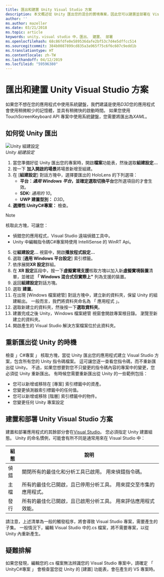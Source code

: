 ```yaml
---
title: 匯出和建置 Unity Visual Studio 方案
description: 本文概述從 Unity 匯出您的混合的實境專案，因此您可以建置並部署在 Visual Studio 中。
author: ''
ms.author: mazeller
ms.date: 03/21/2018
ms.topic: article
keywords: unity，visual studio 中，匯出、 建置、 部署
ms.openlocfilehash: 68c86fdfe0e589536dafe2bf53c7d4e5dffcc514
ms.sourcegitcommit: 384b0087899cd835a3a965f75c6f6c607c9edd1b
ms.translationtype: HT
ms.contentlocale: zh-TW
ms.lasthandoff: 04/12/2019
ms.locfileid: "59596380"
---
```

# <a name="exporting-and-building-a-unity-visual-studio-solution"></a>匯出和建置 Unity Visual Studio 方案

如果您不想在您的應用程式中使用系統鍵盤，我們建議是使用*D3D*您的應用程式會使用稍微較少的記憶體，並具有稍微快的啟動時間。 如果您使用 TouchScreenKeyboard API 專案中使用系統鍵盤，您需要將匯出為*XAML*。

## <a name="how-to-export-from-unity"></a>如何從 Unity 匯出

![Unity 組建設定](images/unitybuildsettings-300px.png)<br>
*Unity 組建設定*

1. 當您準備好從 Unity 匯出您的專案時，開啟**檔案**功能表，然後選取**組建設定...**
2. 按一下 **加入開啟的場景**將場景新增至組建。
3. 在 [**組建設定**] 對話方塊中，選擇要匯出的 HoloLens 的下列選項：
   * **平台：***通用 Windows 平台*，並確定選取**切換平台**您所選項目的才會生效。
   * **SDK:**  *通用的 10*。
   * **UWP 建置型別：**  *D3D*。
4. **選擇性**:**UnityC#專案：** 檢查。

>[!NOTE]
>核取此方塊，可讓您：
>* 偵錯您的應用程式，Visual Studio 遠端偵錯工具中。
>* Unity 中編輯指令碼C#專案時使用 IntelliSense 的 WinRT Api。

5. 從**組建設定...** 視窗中，開啟**播放程式設定...**
6. 選取 [**通用 Windows 平台設定**] 索引標籤。
7. 依序展開**XR 設定**群組。
8. 在  **XR 設定**區段中，按一下**虛擬實境支援**核取方塊以加入新**虛擬實境裝置**清單，並確認 **「 Windows 混合式但實際上"** 列為支援的裝置。
9. 返回**組建設定**對話方塊。
10. 選取 **建置**。
11. 在出現 [Windows 檔案總管] 對話方塊中，建立新的資料夾，保留 Unity 的組建輸出。 一般而言，我們將資料夾命名為 「 應用程式 」。
12. 選取新建立的資料夾，然後按一下**選取資料夾**。
13. 建置完成之後 Unity，Windows 檔案總管 視窗會開啟專案根目錄。 瀏覽至新建立的資料夾。
14. 開啟產生的 Visual Studio 解決方案檔案位於此資料夾。

## <a name="when-to-re-export-from-unity"></a>重新匯出從 Unity 的時機

檢查 」C#專案 」 核取方塊，當從 Unity 匯出您的應用程式建立 Visual Studio 方案，包含所有您的 Unity 指令碼檔案。 這可讓您逐一查看您指令碼，而不重新匯出從 Unity。 不過，如果您想要對您不只變更的指令碼內容的專案中的變更，您必須從 Unity 重新匯出。 有時候您需要重新匯出從 Unity 的一些範例包括：
* 您可以新增或移除在 [專案] 索引標籤中的資產。
* 您變更偵測器索引標籤中的任何值。
* 您可以新增或移除 [階層] 索引標籤中的物件。
* 您變更任何 Unity 專案設定

## <a name="building-and-deploying-a-unity-visual-studio-solution"></a>建置和部署 Unity Visual Studio 方案

建置和部署應用程式的其餘部分會在[Visual Studio](using-visual-studio.md)。 您必須指定 Unity 建置組態。 Unity 的命名慣例，可能會有所不同是通常用來在 Visual Studio 中：

|  組態  |  說明 | 
|----------|----------|
|  偵錯  |  關閉所有的最佳化和分析工具已啟用。 用來偵錯指令碼。 | 
|  主檔  |  所有的最佳化已開啟，且已停用分析工具。 用來提交至市集的應用程式。 | 
|  發行  |  所有的最佳化已開啟，且已啟用分析工具。 用來評估應用程式效能。 | 

請注意，上述清單為一般的觸發程序，將會導致 Visual Studio 專案，需要產生的子集。 一般情況下，編輯 Visual Studio 中的.cs 檔案，將不需要專案，以從 Unity 內重新產生。

## <a name="troubleshooting"></a>疑難排解

如果您發現，編輯您的.cs 檔案無法辨識您的 Visual Studio 專案中，請確定 「 UnityC#專案 」 會檢查當您從 Unity 的 [建置] 功能表，會在產生的 VS 專案時。
